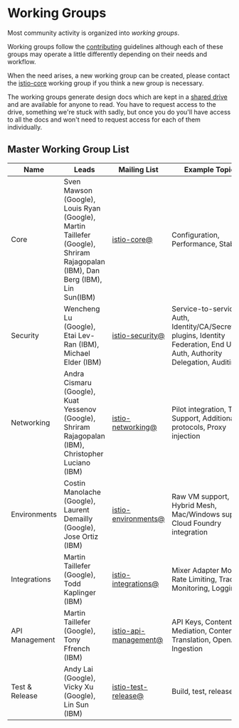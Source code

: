 # Working Groups

Most community activity is organized into *working groups*.

Working groups follow the [contributing](CONTRIBUTING.md) guidelines although each of these groups may operate a little differently depending on
their needs and workflow.

When the need arises, a new working group can be created, please contact the [istio-core](https://groups.google.com/forum/#!forum/istio-core)
working group if you think a new group is necessary.

The working groups generate design docs which are kept in a [shared drive](https://drive.google.com/drive/u/0/folders/0AIS5p3eW9BCtUk9PVA) and
are available for anyone to read. You have to request access to the drive, something we're stuck with sadly, but once you do
you'll have access to all the docs and won't need to request access for each of them individually.

## Master Working Group List

| Name | Leads | Mailing List | Example Topics | Meetings |
|------|-------|---------|----------|----------|
| Core | Sven Mawson (Google), Louis Ryan (Google), Martin Taillefer (Google), Shriram Rajagopalan (IBM), Dan Berg (IBM), Lin Sun(IBM) | [istio-core@](https://groups.google.com/forum/#!forum/istio-core) | Configuration, Performance, Stability | [Mondays at 13:00 PT (weekly)](https://plus.google.com/hangouts/_/google.com/istio-core)
| Security | Wencheng Lu (Google), Etai Lev-Ran (IBM), Michael Elder (IBM) | [istio-security@](https://groups.google.com/forum/#!forum/istio-security) | Service-to-service Auth, Identity/CA/SecretStore plugins, Identity Federation, End User Auth, Authority Delegation, Auditing  | [Wednesdays at 13:00 PT (biweekly)](https://plus.google.com/hangouts/_/google.com/liminwang)
| Networking | Andra Cismaru (Google), Kuat Yessenov (Google), Shriram Rajagopalan (IBM), Christopher Luciano (IBM) | [istio-networking@](https://groups.google.com/forum/#!forum/istio-networking) | Pilot integration, TCP Support, Additional L7 protocols, Proxy injection | [Thursdays at 11:00 PT (biweekly)](https://plus.google.com/hangouts/_/google.com/istio-net)
| Environments | Costin Manolache (Google), Laurent Demailly (Google), Jose Ortiz (IBM) | [istio-environments@](https://groups.google.com/forum/#!forum/istio-environments) | Raw VM support, Hybrid Mesh, Mac/Windows support, Cloud Foundry integration | TBD
| Integrations | Martin Taillefer (Google), Todd Kaplinger (IBM) | [istio-integrations@](https://groups.google.com/forum/#!forum/istio-integrations) | Mixer Adapter Model, Rate Limiting, Tracing, Monitoring, Logging | [Wednesdays at 11:00 PT (weekly)](https://plus.google.com/hangouts/_/google.com/wxz-scww-uwf)
| API Management | Martin Taillefer (Google), Tony Ffrench (IBM) | [istio-api-management@](https://groups.google.com/forum/#!forum/istio-api-management) | API Keys, Content Mediation, Content Translation, OpenAPI Ingestion | TBD
| Test & Release | Andy Lai (Google), Vicky Xu (Google), Lin Sun (IBM) | [istio-test-release@](https://groups.google.com/forum/#!forum/istio-test-release) | Build, test, release | [Thursdays at 13:00 PT (weekly)](https://plus.google.com/hangouts/_/google.com/istio-test)

